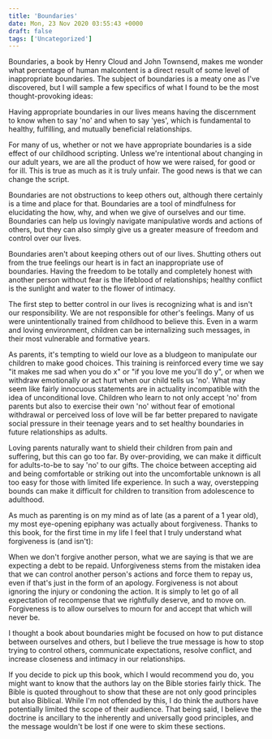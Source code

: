 ```yaml
---
title: 'Boundaries'
date: Mon, 23 Nov 2020 03:55:43 +0000
draft: false
tags: ['Uncategorized']
---
```


Boundaries, a book by Henry Cloud and John Townsend, makes me wonder what percentage of human malcontent is a direct result of some level of inappropriate boundaries. The subject of boundaries is a meaty one as I've discovered, but I will sample a few specifics of what I found to be the most thought-provoking ideas:

Having appropriate boundaries in our lives means having the discernment to know when to say 'no' and when to say 'yes', which is fundamental to healthy, fulfilling, and mutually beneficial relationships.

For many of us, whether or not we have appropriate boundaries is a side effect of our childhood scripting. Unless we're intentional about changing in our adult years, we are all the product of how we were raised, for good or for ill. This is true as much as it is truly unfair. The good news is that we can change the script.

Boundaries are not obstructions to keep others out, although there certainly is a time and place for that. Boundaries are a tool of mindfulness for elucidating the how, why, and when we give of ourselves and our time. Boundaries can help us lovingly navigate manipulative words and actions of others, but they can also simply give us a greater measure of freedom and control over our lives.

Boundaries aren't about keeping others out of our lives. Shutting others out from the true feelings our heart is in fact an inappropriate use of boundaries. Having the freedom to be totally and completely honest with another person without fear is the lifeblood of relationships; healthy conflict is the sunlight and water to the flower of intimacy.

The first step to better control in our lives is recognizing what is and isn't our responsibility. We are not responsible for other's feelings. Many of us were unintentionally trained from childhood to believe this. Even in a warm and loving environment, children can be internalizing such messages, in their most vulnerable and formative years.

As parents, it's tempting to wield our love as a bludgeon to manipulate our children to make good choices. This training is reinforced every time we say "it makes me sad when you do x" or "if you love me you'll do y", or when we withdraw emotionally or act hurt when our child tells us 'no'. What may seem like fairly innocuous statements are in actuality incompatible with the idea of unconditional love. Children who learn to not only accept 'no' from parents but also to exercise their own 'no' without fear of emotional withdrawal or perceived loss of love will be far better prepared to navigate social pressure in their teenage years and to set healthy boundaries in future relationships as adults.

Loving parents naturally want to shield their children from pain and suffering, but this can go too far. By over-providing, we can make it difficult for adults-to-be to say 'no' to our gifts. The choice between accepting aid and being comfortable or striking out into the uncomfortable unknown is all too easy for those with limited life experience. In such a way, overstepping bounds can make it difficult for children to transition from adolescence to adulthood.

As much as parenting is on my mind as of late (as a parent of a 1 year old), my most eye-opening epiphany was actually about forgiveness. Thanks to this book, for the first time in my life I feel that I truly understand what forgiveness is (and isn't):

When we don't forgive another person, what we are saying is that we are expecting a debt to be repaid. Unforgiveness stems from the mistaken idea that we can control another person's actions and force them to repay us, even if that's just in the form of an apology. Forgiveness is not about ignoring the injury or condoning the action. It is simply to let go of all expectation of recompense that we rightfully deserve, and to move on. Forgiveness is to allow ourselves to mourn for and accept that which will never be.

I thought a book about boundaries might be focused on how to put distance between ourselves and others, but I believe the true message is how to stop trying to control others, communicate expectations, resolve conflict, and increase closeness and intimacy in our relationships.

If you decide to pick up this book, which I would recommend you do, you might want to know that the authors lay on the Bible stories fairly thick. The Bible is quoted throughout to show that these are not only good principles but also Biblical. While I'm not offended by this, I do think the authors have potentially limited the scope of their audience. That being said, I believe the doctrine is ancillary to the inherently and universally good principles, and the message wouldn't be lost if one were to skim these sections.